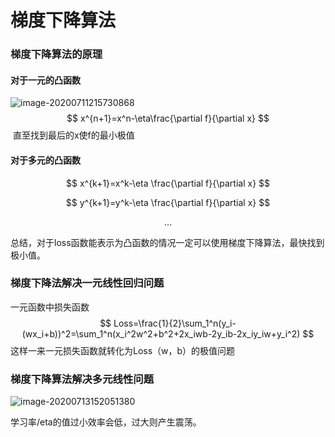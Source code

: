 #  梯度下降算法

### 梯度下降算法的原理

#### 对于一元的凸函数

![image-20200711215730868](C:\Users\小杰无线拽\AppData\Roaming\Typora\typora-user-images\image-20200711215730868.png)
$$
x^{n+1}=x^n-\eta\frac{\partial f}{\partial x}
$$
​     直至找到最后的x使f的最小极值 

#### 对于多元的凸函数 

$$
x^{k+1}=x^k-\eta \frac{\partial f}{\partial x}
$$

$$
y^{k+1}=y^k-\eta \frac{\partial f}{\partial x}
$$

$$
\dots
$$

总结，对于loss函数能表示为凸函数的情况一定可以使用梯度下降算法，最快找到极小值。

###  梯度下降法解决一元线性回归问题

一元函数中损失函数
$$
Loss=\frac{1}{2}\sum_1^n(y_i-(wx_i+b))^2=\sum_1^n(x_i^2w^2+b^2+2x_iwb-2y_ib-2x_iy_iw+y_i^2)
$$
这样一来一元损失函数就转化为Loss（w，b）的极值问题

### 梯度下降算法解决多元线性问题

![image-20200713152051380](C:\Users\小杰无线拽\AppData\Roaming\Typora\typora-user-images\image-20200713152051380.png)

学习率/eta的值过小效率会低，过大则产生震荡。


